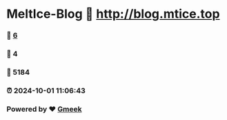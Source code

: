 # MeltIce-Blog :link: http://blog.mtice.top 
### :page_facing_up: [6](http://blog.mtice.top/tag.html) 
### :speech_balloon: 4 
### :hibiscus: 5184 
### :alarm_clock: 2024-10-01 11:06:43 
### Powered by :heart: [Gmeek](https://github.com/Meekdai/Gmeek)
